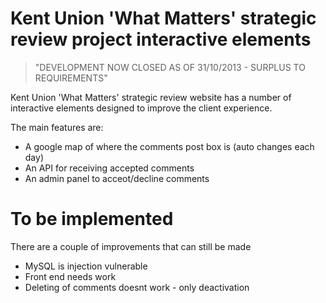 Kent Union 'What Matters' strategic review project interactive elements
===========

> "DEVELOPMENT NOW CLOSED AS OF 31/10/2013 - SURPLUS TO REQUIREMENTS"

Kent Union 'What Matters' strategic review website has a number of interactive elements designed to improve the client experience.

The main features are:
* A google map of where the comments post box is (auto changes each day)
* An API for receiving accepted comments
* An admin panel to acceot/decline comments

# To be implemented
There are a couple of improvements that can still be made

* MySQL is injection vulnerable
* Front end needs work
* Deleting of comments doesnt work - only deactivation
